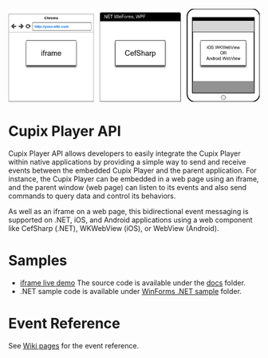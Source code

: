 ![concept image](https://github.com/cupix-api/player/blob/master/images/player-api-concept.png)
# Cupix Player API
Cupix Player API allows developers to easily integrate the Cupix Player within native applications by providing a simple way to send and receive events between the embedded Cupix Player and the parent application. For instance, the Cupix Player can be embedded in a web page using an iframe, and the parent window (web page) can listen to its events and also send commands to query data and control its behaviors. 

As well as an iframe on a web page, this bidirectional event messaging is supported on .NET, iOS, and Android applications using a web component like CefSharp (.NET), WKWebView (iOS), or WebView (Android).

# Samples
* [iframe live demo](https://cupix-api.github.io/player)
The source code is available under the [docs](https://github.com/cupix-api/player/tree/master/docs)
folder.
* .NET sample code is available under [WinForms .NET sample](https://github.com/cupix-api/player/tree/master/WinForms%20.NET%20sample) folder.

# Event Reference
See [Wiki pages](https://github.com/cupix-api/player/wiki) for the event reference.
